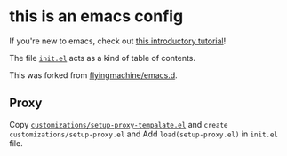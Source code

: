 # this is an emacs config

If you're new to emacs, check out
[this introductory tutorial](http://www.braveclojure.com/basic-emacs/)!

The file [`init.el`](./init.el) acts as a kind of table of contents.

This was forked from [flyingmachine/emacs.d](https://github.com/flyingmachine/emacs.d).

## Proxy
Copy [`customizations/setup-proxy-tempalate.el`](./customizations/setup-proxy-tempalate.el) and `create customizations/setup-proxy.el` and Add `load(setup-proxy.el)` in `init.el` file. 
